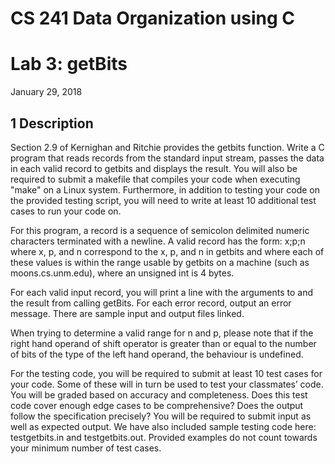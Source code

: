# CS 241 Data Organization using C

# Lab 3: getBits

January 29, 2018

## 1 Description

Section 2.9 of Kernighan and Ritchie provides the getbits function. Write a C program that reads records from the
standard input stream, passes the data in each valid record to getbits and displays the result. You will also be required
to submit a makefile that compiles your code when executing "make" on a Linux system. Furthermore, in addition to
testing your code on the provided testing script, you will need to write at least 10 additional test cases to run your code
on.

For this program, a record is a sequence of semicolon delimited numeric characters terminated with a newline. A valid
record has the form: x;p;n
where x, p, and n correspond to the x, p, and n in getbits and where each of these values is within the range usable by
getbits on a machine (such as moons.cs.unm.edu), where an unsigned int is 4 bytes.

For each valid input record, you will print a line with the arguments to and the result from calling getBits. For each
error record, output an error message. There are sample input and output files linked.

When trying to determine a valid range for n and p, please note that if the right hand operand of shift operator is
greater than or equal to the number of bits of the type of the left hand operand, the behaviour is undefined.

For the testing code, you will be required to submit at least 10 test cases for your code. Some of these will in turn be
used to test your classmates’ code. You will be graded based on accuracy and completeness. Does this test code cover
enough edge cases to be comprehensive? Does the output follow the specification precisely? You will be required to
submit input as well as expected output. We have also included sample testing code here: testgetbits.in and
testgetbits.out. Provided examples do not count towards your minimum number of test cases.